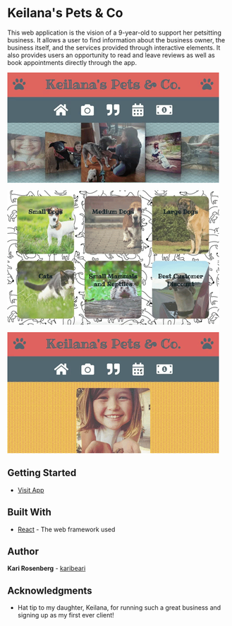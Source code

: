 # Keilana's Pets & Co 
This web application is the vision of a 9-year-old to support her petsitting business.  It allows a user to find information about the business owner, the business itself, and the services provided through interactive elements.  It also provides users an opportunity to read and leave reviews as well as book appointments directly through the app.  

![Image Slideshow](./slideshow.gif)

![Services Menu](./services.gif)

![Booking Calendar](./calendar.gif)

## Getting Started

* [Visit App](https://keilanapetsandco.netlify.com/)

## Built With

* [React](http://www.reactjs.org/) - The web framework used

## Author

**Kari Rosenberg** - [karibeari](https://github.com/karibeari)

## Acknowledgments

* Hat tip to my daughter, Keilana, for running such a great business and signing up as my first ever client!  

